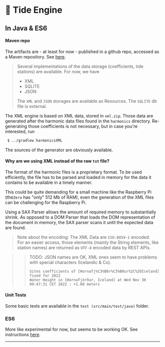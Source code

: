 # 🌊 Tide Engine
## In Java & ES6

<!--
### Java
_**To be published as its own artifact on Maven.**_
> See in the `build.gradle` 
> - `// maven { url "https://raw.githubusercontent.com/OlivierLD/raspberry-coffee/repository" }`
> - `implementation 'oliv.raspi.coffee:TideEngine:1.0'`
-->

#### Maven repo
The artifacts are - at least for now - published in a github repo, accessed as a Maven repository.
See [here](https://github.com/OlivierLD/raspberry-coffee/blob/repository/README.md).


> Several implementations of the data storage (coefficients, tide stations) are
> available. For now, we have
> - XML
> - SQLITE
> - JSON  
>
> The `XML` and `JSON` storages are available as Resources. The `SQLITE` db file is external. 

The XML engine is based on XML data, stored in `xml.zip`. Those data are generated after the
harmonic data files found in the `harmonics` directory.
Re-generating those coefficients is not necessary, but in case you're interested, run
```bash
 $ ../gradlew harmonicsXML
```
The sources of the generator are obviously available.

#### Why are we using XML instead of the raw `txt` file?
The format of the harmonic files is a proprietary format. To be used efficiently, the file has to
be parsed and loaded in memory for the data it contains to be available in a timely manner.

This could be quite demanding for a small machine like the Raspberry Pi (the`Zero` has "only" 512 Mb of RAM), even the generation of the XML files
can be challenging for the Raspberry Pi.

Using a SAX Parser allows the amount of required memory to substantially shrink.
As opposed to a DOM Parser that loads the DOM representation of the document in memory,
the SAX parser scans it until the expected data are found.

> Note about the encoding: The XML Data are `ISO-8859-1` encoded.  
> For an easier access, those elements (mainly the String elements, like station names) are returned as `UTF-8` encoded data by REST APIs.

>> TODO: JSON names are OK, XML ones seem to have problems with special characters (Icelandic & Co).  
>> ```
>> Sites coefficients of [Hornafj%C3%B6r%C3%B0ur%2C%20Iceland] fixed for 2022
>> Water Height in [Hornafjörður, Iceland] at Wed Nov 30 09:47:31 CET 2022 : +1.08 meters
>> ```  

#### Unit Tests
Some basic tests are available in the `test (src/main/test/java)` folder.

### ES6
More like experimental for now, but seems to be working OK.
See instructions [here](./ES6/README.md).

---
